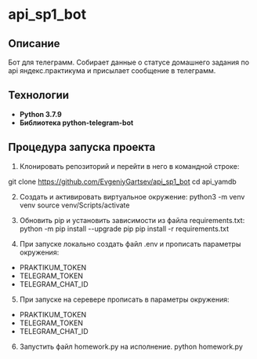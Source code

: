 # api_sp1_bot
## Описание
Бот для телеграмм. Собирает данные о статусе домашнего задания по api яндекс.практикума и присылает сообщение в телеграмм.

## Технологии
- **Python 3.7.9**
- **Библиотека python-telegram-bot**

## Процедура запуска проекта

1. Клонировать репозиторий и перейти в него в командной строке:

git clone https://github.com/EvgeniyGartsev/api_sp1_bot
cd api_yamdb

2. Cоздать и активировать виртуальное окружение:
python3 -m venv venv
source venv/Scripts/activate

3. Обновить pip и установить зависимости из файла requirements.txt:
python -m pip install --upgrade pip
pip install -r requirements.txt

4. При запуске локально создать файл .env и прописать параметры окружения:
- PRAKTIKUM_TOKEN
- TELEGRAM_TOKEN
- TELEGRAM_CHAT_ID

5. При запуске на серевере прописать в параметры окружения:
- PRAKTIKUM_TOKEN
- TELEGRAM_TOKEN
- TELEGRAM_CHAT_ID

6. Запустить файл homework.py на исполнение.
python homework.py 